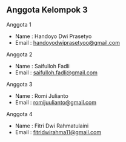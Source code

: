 ## Anggota Kelompok 3

Anggota 1
- Name  : Handoyo Dwi Prasetyo
- Email : handoyodwiprasetyoo@gmail.com

Anggota 2
- Name  : Saifulloh Fadli
- Email : saifulloh.fadli@gmail.com

Anggota 3
- Name  : Romi Julianto
- Email : romijuulianto@gmail.com

Anggota 4
- Name  : Fitri Dwi Rahmatulaini
- Email : fitridwirahma11@gmail.com